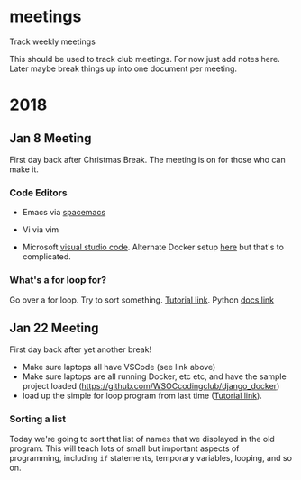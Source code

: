 # meetings
Track weekly meetings

This should be used to track club meetings.  For now just add notes here.  Later maybe break things up into one document per meeting.

# 2018

## Jan 8 Meeting

First day back after Christmas Break.  The meeting is on for those who can make it.

### Code Editors

* Emacs via [spacemacs](https://github.com/syl20bnr/spacemacs/tree/develop/layers/%2Bdistributions/spacemacs-docker)

* Vi via vim

* Microsoft [visual studio code](https://code.visualstudio.com/Download).  Alternate Docker setup [here](https://hub.docker.com/r/jess/vscode/) but that's to complicated.

### What's a for loop for?

Go over a for loop.  Try to sort something. [Tutorial link](https://tutorial.djangogirls.org/en/python_introduction/#loops).  Python [docs link](https://docs.python.org/3/reference/compound_stmts.html#the-for-statement)

## Jan 22 Meeting

First day back after yet another break!

* Make sure laptops all have VSCode (see link above)
* Make sure laptops are all running Docker, etc etc, and have the sample project loaded (https://github.com/WSOCcodingclub/django_docker)
* load up the simple for loop program from last time ([Tutorial link](https://tutorial.djangogirls.org/en/python_introduction/#loops)).

### Sorting a list

Today we're going to sort that list of names that we displayed in the old program.  This will teach lots of small but important aspects of programming, including `if` statements, temporary variables, looping, and so on.
